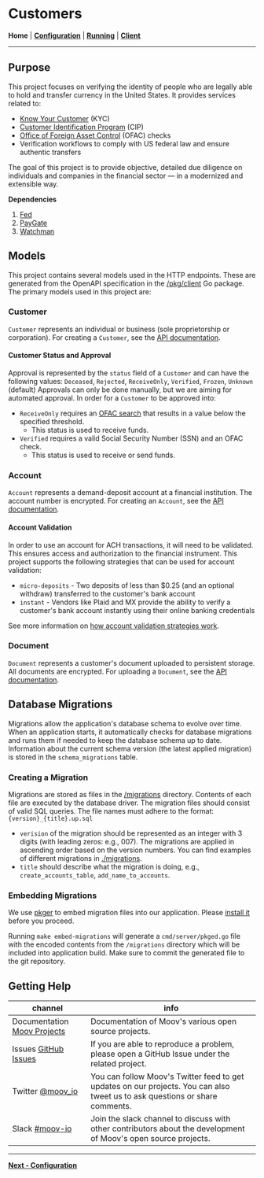 # Customers
**Home** | **[Configuration](configuration.md)** | **[Running](running.md)** | **[Client](https://github.com/moov-io/customers/blob/master/pkg/client/README.md)**

---

## Purpose
This project focuses on verifying the identity of people who are legally able to hold and transfer currency in the United States. It provides services related to:
 - [Know Your Customer](https://en.wikipedia.org/wiki/Know_your_customer) (KYC)
 - [Customer Identification Program](https://en.wikipedia.org/wiki/Customer_Identification_Program) (CIP)
 - [Office of Foreign Asset Control](https://www.treasury.gov/about/organizational-structure/offices/Pages/Office-of-Foreign-Assets-Control.aspx) (OFAC) checks
 - Verification workflows to comply with US federal law and ensure authentic transfers
  
The goal of this project is to provide objective, detailed due diligence on individuals and companies in the financial sector  — in a modernized and extensible way.
 
**Dependencies**
1. [Fed](./fed.md)
1. [PayGate](./paygate.md)
1. [Watchman](./watchman.md)

<!--
**Extending Customers**

1. [Local Development](./local-dev.md)
1. [High Availability](./ha.md)
-->

## Models
This project contains several models used in the HTTP endpoints. These are generated from the OpenAPI specification in the [/pkg/client](./pkg/client/) Go package. The primary models used in this project are:

### Customer
`Customer` represents an individual or business (sole proprietorship or corporation).
For creating a `Customer`, see the [API documentation](https://moov-io.github.io/customers/api/#post-/customers). 

#### Customer Status and Approval

Approval is represented by the `status` field of a `Customer` and can have the following values: `Deceased`, `Rejected`, `ReceiveOnly`, `Verified`, `Frozen`, `Unknown` (default) 
Approvals can only be done manually, but we are aiming for automated approval. In order for a `Customer` to be approved into:
 - `ReceiveOnly` requires an [OFAC search](https://github.com/moov-io/watchman) that results in a value below the specified threshold.
    - This status is used to receive funds.
 - `Verified` requires a valid Social Security Number (SSN) and an OFAC check.
    - This status is used to receive or send funds.

### Account
`Account` represents a demand-deposit account at a financial institution. The account number is encrypted.
For creating an `Account`, see the [API documentation](https://moov-io.github.io/customers/api/#post-/customers/{customerID}/accounts).

#### Account Validation
In order to use an account for ACH transactions, it will need to be validated. This ensures access and authorization to the financial instrument. This project supports the following strategies that can be used for account validation:

* `micro-deposits` - Two deposits of less than $0.25 (and an optional withdraw) transferred to the customer's bank account
* `instant` - Vendors like Plaid and MX provide the ability to verify a customer's bank account instantly using their online banking credentials

See more information on [how account validation strategies work](./account-validation.md).

### Document
`Document` represents a customer's document uploaded to persistent storage. All documents are encrypted.
For uploading a `Document`, see the [API documentation](https://moov-io.github.io/customers/api/#post-/customers/{customerID}/documents).


## Database Migrations

Migrations allow the application's database schema to evolve over time.  When an application starts, it automatically checks for database migrations and runs them if needed to keep the database schema up to date. Information about the current schema version (the latest applied migration) is stored in the `schema_migrations` table.

### Creating a Migration

Migrations are stored as files in the [/migrations](./migrations) directory. Contents of each file are executed by the database driver. The migration files should consist of valid SQL queries. The file names must adhere to the format: `{version}_{title}.up.sql`

- `verision` of the migration should be represented as an integer with 3 digits (with leading zeros: e.g., 007). The migrations are applied in ascending order based on the version numbers. You can find examples of different migrations in [./migrations](./migrations).
- `title` should describe what the migration is doing, e.g., `create_accounts_table`, `add_name_to_accounts`.

### Embedding Migrations

We use [pkger](https://github.com/markbates/pkger) to embed migration files into our application. Please [install it](https://github.com/markbates/pkger#installation) before you proceed.

Running `make embed-migrations` will generate a `cmd/server/pkged.go` file with the encoded contents from the `/migrations` directory which will be included into application build. Make sure to commit the generated file to the git repository.

## Getting Help
 channel | info
 ------- | -------
Documentation [Moov Projects](https://docs.moov.io/) | Documentation of Moov's various open source projects.
Issues [GitHub Issues](https://github.com/moov-io/customers/issues) | If you are able to reproduce a problem, please open a GitHub Issue under the related project.
Twitter [@moov_io](https://twitter.com/moov_io)	| You can follow Moov's Twitter feed to get updates on our projects. You can also tweet us to ask questions or share comments.
Slack [#moov-io](https://slack.moov.io/) | Join the slack channel to discuss with other contributors about the development of Moov's open source projects.

---
**[Next - Configuration](configuration.md)**
